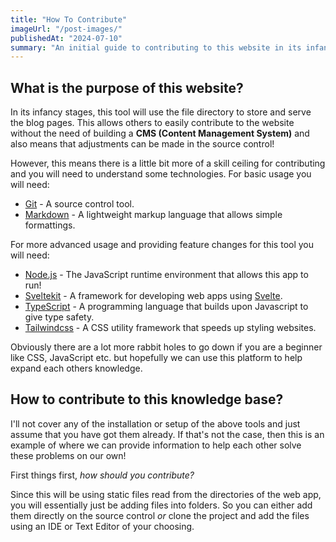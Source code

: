 ```yaml
---
title: "How To Contribute"
imageUrl: "/post-images/"
publishedAt: "2024-07-10"
summary: "An initial guide to contributing to this website in its infant stages."
---
```


## What is the purpose of this website?

In its infancy stages, this tool will use the file directory to store and serve the blog pages. This allows others to easily contribute to the website without the need of building a **CMS (Content Management System)** and also means that adjustments can be made in the source control!

However, this means there is a little bit more of a skill ceiling for contributing and you will need to understand some technologies. For basic usage you will need:

- [Git](https://git-scm.com/) - A source control tool.
- [Markdown](https://www.markdownguide.org/getting-started/) - A lightweight markup language that allows simple formattings.

For more advanced usage and providing feature changes for this tool you will need:

- [Node.js](https://nodejs.org/en) - The JavaScript runtime environment that allows this app to run!
- [Sveltekit](https://kit.svelte.dev/) - A framework for developing web apps using [Svelte](https://svelte.dev/).
- [TypeScript](https://www.typescriptlang.org/) - A programming language that builds upon Javascript to give type safety.
- [Tailwindcss](https://tailwindcss.com/) - A CSS utility framework that speeds up styling websites.

Obviously there are a lot more rabbit holes to go down if you are a beginner like CSS, JavaScript etc. but hopefully we can use this platform to help expand each others knowledge.

## How to contribute to this knowledge base?

I'll not cover any of the installation or setup of the above tools and just assume that you have got them already. If that's not the case, then this is an example of where we can provide information to help each other solve these problems on our own!

First things first, *how should you contribute?*

Since this will be using static files read from the directories of the web app, you will essentially just be adding files into folders. So you can either add them directly on the source control *or* clone the project and add the files using an IDE or Text Editor of your choosing. 